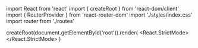 import React from 'react'
import { createRoot } from 'react-dom/client'
import { RouterProvider } from 'react-router-dom'
import './styles/index.css'
import router from './routes'

createRoot(document.getElementById('root')).render(
  <React.StrictMode>
    <RouterProvider router={router} />
  </React.StrictMode>
)
